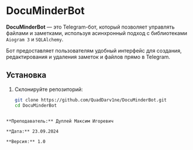 # DocuMinderBot

**DocuMinderBot** — это Telegram-бот, который позволяет управлять файлами и заметками, используя асинхронный подход с библиотеками `Aiogram 3` и `SQLAlchemy`.

Бот предоставляет пользователям удобный интерфейс для создания, редактирования и удаления заметок и файлов прямо в Telegram.

## Установка

1. Склонируйте репозиторий:
   ```bash
   git clone https://github.com/QuadDarv1ne/DocuMinderBot.git
   cd DocuMinderBot
  ```

**Преподаватель:** Дуплей Максим Игоревич

**Дата:** 23.09.2024

**Версия:** 1.0
